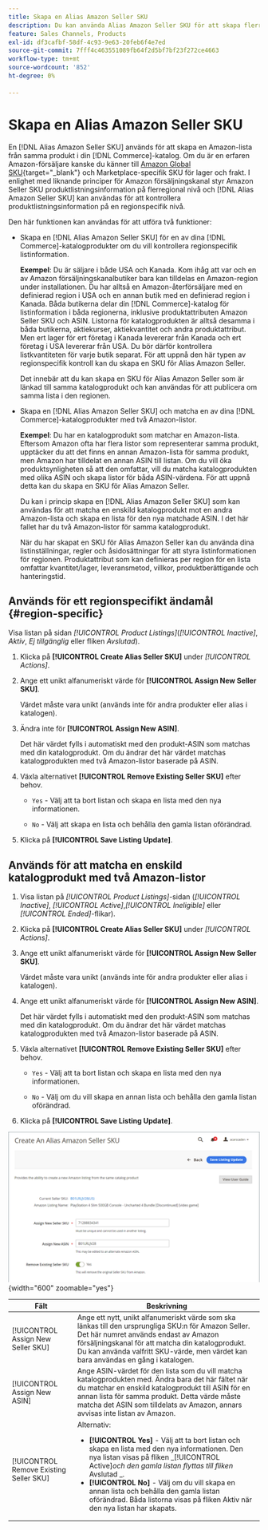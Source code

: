 ```yaml
---
title: Skapa en Alias Amazon Seller SKU
description: Du kan använda Alias Amazon Seller SKU för att skapa flerregionala Amazon-listor från dina Commerce-katalogprodukter.
feature: Sales Channels, Products
exl-id: df3cafbf-58df-4c93-9e63-20feb6f4e7ed
source-git-commit: 7fff4c463551089fb64f2d5bf7bf23f272ce4663
workflow-type: tm+mt
source-wordcount: '852'
ht-degree: 0%

---
```


# Skapa en Alias Amazon Seller SKU

En [!DNL Alias Amazon Seller SKU] används för att skapa en Amazon-lista från samma produkt i din [!DNL Commerce]-katalog. Om du är en erfaren Amazon-försäljare kanske du känner till [Amazon Global SKU](https://sellercentral.amazon.com/gp/help/external/help.html?itemID=201394090){target="_blank"} och Marketplace-specifik SKU för lager och frakt. I enlighet med liknande principer för Amazon försäljningskanal styr Amazon Seller SKU produktlistningsinformation på flerregional nivå och [!DNL Alias Amazon Seller SKU] kan användas för att kontrollera produktlistningsinformation på en regionspecifik nivå.

Den här funktionen kan användas för att utföra två funktioner:

- Skapa en [!DNL Alias Amazon Seller SKU] för en av dina [!DNL Commerce]-katalogprodukter om du vill kontrollera regionspecifik listinformation.

  **Exempel**: Du är säljare i både USA och Kanada. Kom ihåg att var och en av Amazon försäljningskanalbutiker bara kan tilldelas en Amazon-region under installationen. Du har alltså en Amazon-återförsäljare med en definierad region i USA och en annan butik med en definierad region i Kanada. Båda butikerna delar din [!DNL Commerce]-katalog för listinformation i båda regionerna, inklusive produktattributen Amazon Seller SKU och ASIN. Listorna för katalogprodukten är alltså desamma i båda butikerna, aktiekurser, aktiekvantitet och andra produktattribut. Men ert lager för ert företag i Kanada levererar från Kanada och ert företag i USA levererar från USA. Du bör därför kontrollera listkvantiteten för varje butik separat. För att uppnå den här typen av regionspecifik kontroll kan du skapa en SKU för Alias Amazon Seller.

  Det innebär att du kan skapa en SKU för Alias Amazon Seller som är länkad till samma katalogprodukt och kan användas för att publicera om samma lista i den regionen.

- Skapa en [!DNL Alias Amazon Seller SKU] och matcha en av dina [!DNL Commerce]-katalogprodukter med två Amazon-listor.

  **Exempel**: Du har en katalogprodukt som matchar en Amazon-lista. Eftersom Amazon ofta har flera listor som representerar samma produkt, upptäcker du att det finns en annan Amazon-lista för samma produkt, men Amazon har tilldelat en annan ASIN till listan. Om du vill öka produktsynligheten så att den omfattar, vill du matcha katalogprodukten med olika ASIN och skapa listor för båda ASIN-värdena. För att uppnå detta kan du skapa en SKU för Alias Amazon Seller.

  Du kan i princip skapa en [!DNL Alias Amazon Seller SKU] som kan användas för att matcha en enskild katalogprodukt mot en andra Amazon-lista och skapa en lista för den nya matchade ASIN. I det här fallet har du två Amazon-listor för samma katalogprodukt.

  När du har skapat en SKU för Alias Amazon Seller kan du använda dina listinställningar, regler och åsidosättningar för att styra listinformationen för regionen. Produktattribut som kan definieras per region för en lista omfattar kvantitet/lager, leveransmetod, villkor, produktberättigande och hanteringstid.

## Används för ett regionspecifikt ändamål {#region-specific}

Visa listan på sidan _[!UICONTROL Product Listings]_(_[!UICONTROL Inactive]_, _Aktiv_, _Ej tillgänglig_ eller fliken _Avslutad_).

1. Klicka på **[!UICONTROL Create Alias Seller SKU]** under _[!UICONTROL Actions]_.

1. Ange ett unikt alfanumeriskt värde för **[!UICONTROL Assign New Seller SKU]**.

   Värdet måste vara unikt (används inte för andra produkter eller alias i katalogen).

1. Ändra inte för **[!UICONTROL Assign New ASIN]**.

   Det här värdet fylls i automatiskt med den produkt-ASIN som matchas med din katalogprodukt. Om du ändrar det här värdet matchas katalogprodukten med två Amazon-listor baserade på ASIN.

1. Växla alternativet **[!UICONTROL Remove Existing Seller SKU]** efter behov.

   - `Yes` - Välj att ta bort listan och skapa en lista med den nya informationen.

   - `No` - Välj att skapa en lista och behålla den gamla listan oförändrad.

1. Klicka på **[!UICONTROL Save Listing Update]**.

## Används för att matcha en enskild katalogprodukt med två Amazon-listor

1. Visa listan på _[!UICONTROL Product Listings]_-sidan (_[!UICONTROL Inactive]_, _[!UICONTROL Active]_,_[!UICONTROL Ineligible]_ eller _[!UICONTROL Ended]_-flikar).

1. Klicka på **[!UICONTROL Create Alias Seller SKU]** under _[!UICONTROL Actions]_.

1. Ange ett unikt alfanumeriskt värde för **[!UICONTROL Assign New Seller SKU]**.

   Värdet måste vara unikt (används inte för andra produkter eller alias i katalogen).

1. Ange ett unikt alfanumeriskt värde för **[!UICONTROL Assign New ASIN]**.

   Det här värdet fylls i automatiskt med den produkt-ASIN som matchas med din katalogprodukt. Om du ändrar det här värdet matchas katalogprodukten med två Amazon-listor baserade på ASIN.

1. Växla alternativet **[!UICONTROL Remove Existing Seller SKU]** efter behov.

   - `Yes` - Välj att ta bort listan och skapa en lista med den nya informationen.

   - `No` - Välj om du vill skapa en annan lista och behålla den gamla listan oförändrad.

1. Klicka på **[!UICONTROL Save Listing Update]**.

![skapa en SKU för Alias Amazon Seller](assets/amazon-alias-sku-create.png){width="600" zoomable="yes"}

| Fält | Beskrivning |
|-----------------------------------------|----------------------------------------------------------------------------------------------------------------------------------------------------------------------------------------------------------------------------------------------------------------------------------------------------------------------------------------------------------------------------------------------------------------------------|
| [!UICONTROL Assign New Seller SKU] | Ange ett nytt, unikt alfanumeriskt värde som ska länkas till den ursprungliga SKU:n för Amazon Seller. Det här numret används endast av Amazon försäljningskanal för att matcha din katalogprodukt. Du kan använda valfritt SKU-värde, men värdet kan bara användas en gång i katalogen. |
| [!UICONTROL Assign New ASIN] | Ange ASIN-värdet för den lista som du vill matcha katalogprodukten med. Ändra bara det här fältet när du matchar en enskild katalogprodukt till ASIN för en annan lista för samma produkt. Detta värde måste matcha det ASIN som tilldelats av Amazon, annars avvisas inte listan av Amazon. |
| [!UICONTROL Remove Existing Seller SKU] | Alternativ:<ul><li>**[!UICONTROL Yes]** - Välj att ta bort listan och skapa en lista med den nya informationen. Den nya listan visas på fliken _[!UICONTROL Active]_och den gamla listan flyttas till fliken_ Avslutad _.</li><li>**[!UICONTROL No]** - Välj om du vill skapa en annan lista och behålla den gamla listan oförändrad. Båda listorna visas på fliken Aktiv när den nya listan har skapats.</li></ul> |
